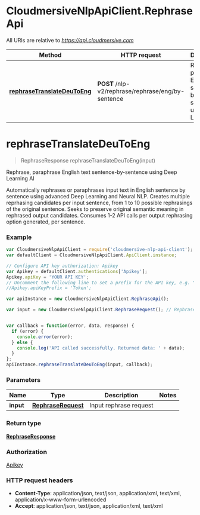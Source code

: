 # CloudmersiveNlpApiClient.RephraseApi

All URIs are relative to *https://api.cloudmersive.com*

Method | HTTP request | Description
------------- | ------------- | -------------
[**rephraseTranslateDeuToEng**](RephraseApi.md#rephraseTranslateDeuToEng) | **POST** /nlp-v2/rephrase/rephrase/eng/by-sentence | Rephrase, paraphrase English text sentence-by-sentence using Deep Learning AI


<a name="rephraseTranslateDeuToEng"></a>
# **rephraseTranslateDeuToEng**
> RephraseResponse rephraseTranslateDeuToEng(input)

Rephrase, paraphrase English text sentence-by-sentence using Deep Learning AI

Automatically rephrases or paraphrases input text in English sentence by sentence using advanced Deep Learning and Neural NLP.  Creates multiple reprhasing candidates per input sentence, from 1 to 10 possible rephrasings of the original sentence.  Seeks to preserve original semantic meaning in rephrased output candidates.  Consumes 1-2 API calls per output rephrasing option generated, per sentence.

### Example
```javascript
var CloudmersiveNlpApiClient = require('cloudmersive-nlp-api-client');
var defaultClient = CloudmersiveNlpApiClient.ApiClient.instance;

// Configure API key authorization: Apikey
var Apikey = defaultClient.authentications['Apikey'];
Apikey.apiKey = 'YOUR API KEY';
// Uncomment the following line to set a prefix for the API key, e.g. "Token" (defaults to null)
//Apikey.apiKeyPrefix = 'Token';

var apiInstance = new CloudmersiveNlpApiClient.RephraseApi();

var input = new CloudmersiveNlpApiClient.RephraseRequest(); // RephraseRequest | Input rephrase request


var callback = function(error, data, response) {
  if (error) {
    console.error(error);
  } else {
    console.log('API called successfully. Returned data: ' + data);
  }
};
apiInstance.rephraseTranslateDeuToEng(input, callback);
```

### Parameters

Name | Type | Description  | Notes
------------- | ------------- | ------------- | -------------
 **input** | [**RephraseRequest**](RephraseRequest.md)| Input rephrase request | 

### Return type

[**RephraseResponse**](RephraseResponse.md)

### Authorization

[Apikey](../README.md#Apikey)

### HTTP request headers

 - **Content-Type**: application/json, text/json, application/xml, text/xml, application/x-www-form-urlencoded
 - **Accept**: application/json, text/json, application/xml, text/xml


